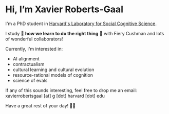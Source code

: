 # Hi, I’m Xavier Roberts-Gaal

I'm a PhD student in [Harvard's Laboratory for Social Cognitive Science](https://cushmanlab.fas.harvard.edu/).

I study 🧐 **how we learn to do the right thing** 🧠 with Fiery Cushman and lots of wonderful collaborators!

Currently, I'm interested in:
- AI alignment
- contractualism
- cultural learning and cultural evolution
- resource-rational models of cognition
- science of evals

If any of this sounds interesting, feel free to drop me an email: xavierrobertsgaal [at] g [dot] harvard [dot] edu

Have a great rest of your day! 🌟🌻

<!---
xavierrobertsgaal/xavierrobertsgaal is a ✨ special ✨ repository because its `README.md` (this file) appears on your GitHub profile.
You can click the Preview link to take a look at your changes.
--->
